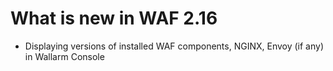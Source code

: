 #   What is new in WAF 2.16

[link-grpc-docs]:       https://grpc.io/
[link-http2-docs]:      https://developers.google.com/web/fundamentals/performance/http2
[link-protobuf-docs]:   https://developers.google.com/protocol-buffers/

* Displaying versions of installed WAF components, NGINX, Envoy (if any) in Wallarm Console
